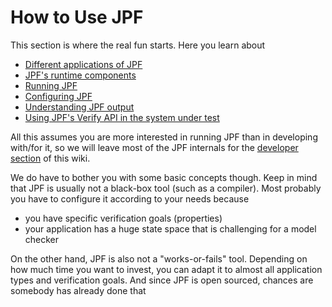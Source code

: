 # How to Use JPF #

This section is where the real fun starts. Here you learn about

  - [Different applications of JPF](Different-applications-of-JPF)
  - [JPF's runtime components](Runtime-components-of-JPF)
  - [Running JPF](Starting-JPF)
  - [Configuring JPF](Configuring-JPF)
  - [Understanding JPF output](Understanding-JPF-output)
  - [Using JPF's Verify API in the system under test](Verify-API-of-JPF)

All this assumes you are more interested in running JPF than in developing with/for it, so we will leave most of the JPF internals for the [developer section](Developer-guide) of this wiki. 

We do have to bother you with some basic concepts though. Keep in mind that JPF is usually not a black-box tool (such as a compiler). Most probably you have to configure it according to your needs because

  * you have specific verification goals (properties)
  * your application has a huge state space that is challenging for a model checker

On the other hand, JPF is also not a "works-or-fails" tool. Depending on how much time you want to invest, you can adapt it to almost all application types and verification goals. And since JPF is open sourced, chances are somebody has already done that
